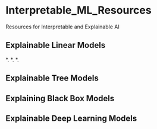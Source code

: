 # Interpretable_ML_Resources
Resources for Interpretable and Explainable AI

## Explainable Linear Models
*.
*.
*.

## Explainable Tree Models


## Explaining Black Box Models


## Explainable Deep Learning Models


## 
